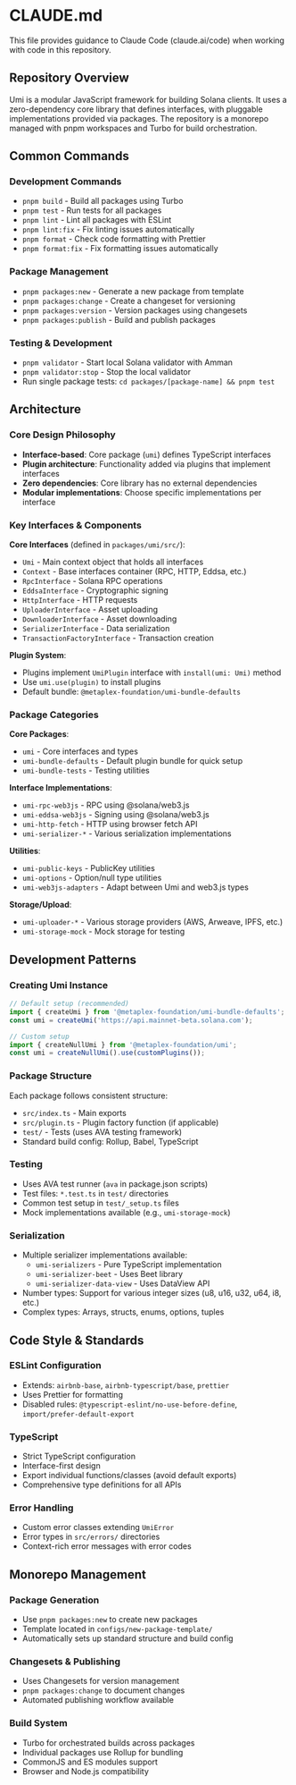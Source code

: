 # CLAUDE.md

This file provides guidance to Claude Code (claude.ai/code) when working with code in this repository.

## Repository Overview

Umi is a modular JavaScript framework for building Solana clients. It uses a zero-dependency core library that defines interfaces, with pluggable implementations provided via packages. The repository is a monorepo managed with pnpm workspaces and Turbo for build orchestration.

## Common Commands

### Development Commands
- `pnpm build` - Build all packages using Turbo
- `pnpm test` - Run tests for all packages 
- `pnpm lint` - Lint all packages with ESLint
- `pnpm lint:fix` - Fix linting issues automatically
- `pnpm format` - Check code formatting with Prettier
- `pnpm format:fix` - Fix formatting issues automatically

### Package Management  
- `pnpm packages:new` - Generate a new package from template
- `pnpm packages:change` - Create a changeset for versioning
- `pnpm packages:version` - Version packages using changesets
- `pnpm packages:publish` - Build and publish packages

### Testing & Development
- `pnpm validator` - Start local Solana validator with Amman
- `pnpm validator:stop` - Stop the local validator
- Run single package tests: `cd packages/[package-name] && pnpm test`

## Architecture

### Core Design Philosophy
- **Interface-based**: Core package (`umi`) defines TypeScript interfaces
- **Plugin architecture**: Functionality added via plugins that implement interfaces  
- **Zero dependencies**: Core library has no external dependencies
- **Modular implementations**: Choose specific implementations per interface

### Key Interfaces & Components

**Core Interfaces** (defined in `packages/umi/src/`):
- `Umi` - Main context object that holds all interfaces
- `Context` - Base interfaces container (RPC, HTTP, Eddsa, etc.)
- `RpcInterface` - Solana RPC operations
- `EddsaInterface` - Cryptographic signing
- `HttpInterface` - HTTP requests
- `UploaderInterface` - Asset uploading
- `DownloaderInterface` - Asset downloading
- `SerializerInterface` - Data serialization
- `TransactionFactoryInterface` - Transaction creation

**Plugin System**:
- Plugins implement `UmiPlugin` interface with `install(umi: Umi)` method
- Use `umi.use(plugin)` to install plugins
- Default bundle: `@metaplex-foundation/umi-bundle-defaults`

### Package Categories

**Core Packages**:
- `umi` - Core interfaces and types
- `umi-bundle-defaults` - Default plugin bundle for quick setup
- `umi-bundle-tests` - Testing utilities

**Interface Implementations**:
- `umi-rpc-web3js` - RPC using @solana/web3.js  
- `umi-eddsa-web3js` - Signing using @solana/web3.js
- `umi-http-fetch` - HTTP using browser fetch API
- `umi-serializer-*` - Various serialization implementations

**Utilities**:
- `umi-public-keys` - PublicKey utilities
- `umi-options` - Option/null type utilities  
- `umi-web3js-adapters` - Adapt between Umi and web3.js types

**Storage/Upload**:
- `umi-uploader-*` - Various storage providers (AWS, Arweave, IPFS, etc.)
- `umi-storage-mock` - Mock storage for testing

## Development Patterns

### Creating Umi Instance
```typescript
// Default setup (recommended)
import { createUmi } from '@metaplex-foundation/umi-bundle-defaults';
const umi = createUmi('https://api.mainnet-beta.solana.com');

// Custom setup
import { createNullUmi } from '@metaplex-foundation/umi';
const umi = createNullUmi().use(customPlugins());
```

### Package Structure
Each package follows consistent structure:
- `src/index.ts` - Main exports
- `src/plugin.ts` - Plugin factory function (if applicable)
- `test/` - Tests (uses AVA testing framework)
- Standard build config: Rollup, Babel, TypeScript

### Testing
- Uses AVA test runner (`ava` in package.json scripts)
- Test files: `*.test.ts` in `test/` directories
- Common test setup in `test/_setup.ts` files
- Mock implementations available (e.g., `umi-storage-mock`)

### Serialization
- Multiple serializer implementations available:
  - `umi-serializers` - Pure TypeScript implementation  
  - `umi-serializer-beet` - Uses Beet library
  - `umi-serializer-data-view` - Uses DataView API
- Number types: Support for various integer sizes (u8, u16, u32, u64, i8, etc.)
- Complex types: Arrays, structs, enums, options, tuples

## Code Style & Standards

### ESLint Configuration
- Extends: `airbnb-base`, `airbnb-typescript/base`, `prettier`
- Uses Prettier for formatting
- Disabled rules: `@typescript-eslint/no-use-before-define`, `import/prefer-default-export`

### TypeScript
- Strict TypeScript configuration
- Interface-first design
- Export individual functions/classes (avoid default exports)
- Comprehensive type definitions for all APIs

### Error Handling  
- Custom error classes extending `UmiError` 
- Error types in `src/errors/` directories
- Context-rich error messages with error codes

## Monorepo Management

### Package Generation
- Use `pnpm packages:new` to create new packages
- Template located in `configs/new-package-template/`
- Automatically sets up standard structure and build config

### Changesets & Publishing
- Uses Changesets for version management
- `pnpm packages:change` to document changes
- Automated publishing workflow available

### Build System
- Turbo for orchestrated builds across packages
- Individual packages use Rollup for bundling
- CommonJS and ES modules support
- Browser and Node.js compatibility